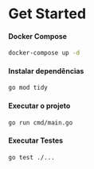 # Get Started

#### Docker Compose

```bash
docker-compose up -d
```

#### Instalar dependências

```bash
go mod tidy
```

#### Executar o projeto

```bash
go run cmd/main.go
```

#### Executar Testes

```bash 
go test ./...
```
